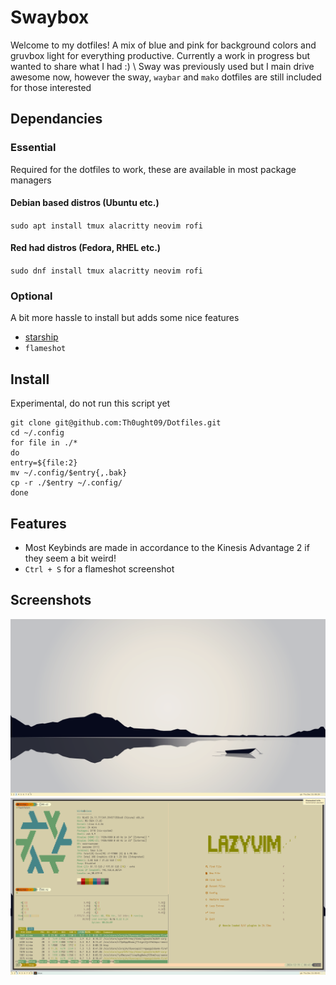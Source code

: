 # Swaybox

Welcome to my dotfiles! A mix of blue and pink for background colors and gruvbox light for everything productive. Currently a work in progress but wanted to share what I had :) \\
Sway was previously used but I main drive awesome now, however the sway, `waybar` and `mako` dotfiles are still included for those interested

## Dependancies

### Essential

Required for the dotfiles to work, these are available in most package managers

#### Debian based distros (Ubuntu etc.)

`sudo apt install tmux alacritty neovim rofi`

#### Red had distros (Fedora, RHEL etc.)

`sudo dnf install tmux alacritty neovim rofi`

### Optional

A bit more hassle to install but adds some nice features

- [starship](https://starship.rs/installing/)
- `flameshot`

## Install

Experimental, do not run this script yet
```
git clone git@github.com:Th0ught09/Dotfiles.git
cd ~/.config
for file in ./*
do
entry=${file:2}
mv ~/.config/$entry{,.bak}
cp -r ./$entry ~/.config/
done
```

## Features

- Most Keybinds are made in accordance to the Kinesis Advantage 2 if they seem a bit weird!
- `Ctrl + S` for a flameshot screenshot

## Screenshots

![Plain View](plain.png)
![Terminal View](terminal.png)
